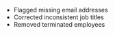 - Flagged missing email addresses
- Corrected inconsistent job titles
- Removed terminated employees
